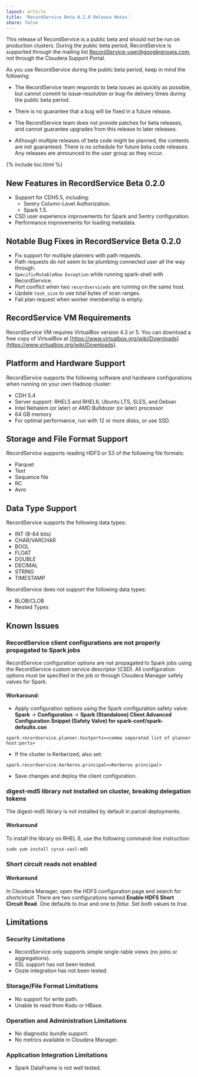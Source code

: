 ```yaml
---
layout: article
title: 'RecordService Beta 0.2.0 Release Notes'
share: false
---
```


This release of RecordService is a public beta and should not be run on production clusters. During the public beta period, RecordService is supported through the mailing list <a href="mailto:RecordService-user@googlegroups.com">RecordService-user@googlegroups.com</a>, not through the Cloudera Support Portal.

As you use RecordService during the public beta period, keep in mind the following:

* The RecordService team responds to beta issues as quickly as possible, but cannot commit to issue-resolution or bug-fix delivery times during the public beta period.

* There is no guarantee that a bug will be fixed in a future release.

* The RecordService team does not provide patches for beta releases, and cannot guarantee upgrades from this release to later releases.

* Although multiple releases of beta code might be planned, the contents are not guaranteed. There is no schedule for future beta code releases. Any releases are announced to the user group as they occur.

{% include toc.html %}

## New Features in RecordService Beta 0.2.0

* Support for CDH5.5, including:
    * Sentry Column-Level Authorization.
    * Spark 1.5.
* CSD user experience improvements for Spark and Sentry configuration.
* Performance improvements for loading metadata.

## Notable Bug Fixes in RecordService Beta 0.2.0
* Fix support for multiple planners with path requests.
* Path requests do not seem to be plumbing connected user all the way through.
* `SpecificMutableRow Exception` while running spark-shell with RecordService.
* Port conflict when two `recordserviceds` are running on the same host.
* Update `task_size` to use total bytes of scan ranges.
* Fail plan request when worker membership is empty.

## RecordService VM Requirements

RecordService VM requires VirtualBox version 4.3 or 5. You can download a free copy of VirtualBox at [https://www.virtualbox.org/wiki/Downloads](https://www.virtualbox.org/wiki/Downloads).

## Platform and Hardware Support

RecordService supports the following software and hardware configurations when running on your own Hadoop cluster:

* CDH 5.4
* Server support: RHEL5 and RHEL6, Ubuntu LTS, SLES, and Debian
* Intel Nehalem (or later) or AMD  Bulldozer (or later) processor
* 64 GB memory
* For optimal performance, run with 12 or more disks, or use SSD.

## Storage and File Format Support

RecordService supports reading HDFS or S3 of the following file formats:

* Parquet 
* Text
* Sequence file
* RC
* Avro

## Data Type Support
RecordService supports the following data types:

* INT (8-64 bits)
* CHAR/VARCHAR
* BOOL
* FLOAT
* DOUBLE
* DECIMAL
* STRING
* TIMESTAMP

RecordService does not support the following data types:

* BLOB/CLOB
* Nested Types


## Known Issues

### RecordService client configurations are not properly propagated to Spark jobs

RecordService configuration options are not propagated to Spark jobs using the RecordService custom service descriptor (CSD). All configuration options must be specified in the job or through Cloudera Manager safety valves for Spark.

#### Workaround:

* Apply configuration options using the Spark configuration safety valve: 
    **Spark** -> **Configuration** -> **Spark (Standalone) Client Advanced Configuration Snippet (Safety Valve) for spark-conf/spark-defaults.con**

```
spark.recordservice.planner.hostports=<comma separated list of planner host:ports>
```

* If the cluster is Kerberized, also set:

```
spark.recordservice.kerberos.principal=<Kerberos principal> 
```

* Save changes and deploy the client configuration.

### digest-md5 library not installed on cluster, breaking delegation tokens

The digest-md5 library is not installed by default in parcel deployments.

#### Workaround
To install the library on RHEL 6, use the following command-line instruction:

```
sudo yum install cyrus-sasl-md5
```

### Short circuit reads not enabled

#### Workaround

In Cloudera Manager, open the HDFS configuration page and search for _shortcircuit_. There are two configurations named **Enable HDFS Short Circuit Read**. One defaults to _true_ and one to _false_. Set both values to _true_.

## Limitations

### Security Limitations

* RecordService only supports simple single-table views (no joins or aggregations).
* SSL support has not been tested.
* Oozie integration has not been tested.

### Storage/File Format Limitations

* No support for write path.
* Unable to read from Kudu or HBase.

### Operation and Administration Limitations

* No diagnostic bundle support.
* No metrics available in Cloudera Manager.

### Application Integration Limitations

* Spark DataFrame is not well tested.


[overview]: {{site.baseurl}}/

